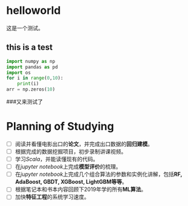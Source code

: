 # helloworld
这是一个测试。
## this is a test
```python
import numpy as np
import pandas as pd
import os
for i in range(0,10):
    print(i)
arr = np.zeros(10)
```
###又来测试了



# Planning of Studying
- [ ] 阅读并看懂电影出口的**论文**，并完成出口数据的**回归建模**。
- [ ] 根据完成的数据挖掘项目，初步录制讲课视频。
- [ ] 学习*Scala*，并能读懂现有的代码。
- [ ] 在*jupyter notebook*上完成**模型评价**的梳理。
- [ ] 在*jupyter notebook*上完成几个组合算法的参数和实例化讲解，包括**RF, AdaBoost, GBDT, XGBoost, LightGBM等等**。
- [ ] 根据笔记本和书本内容回顾下2019年学的所有**ML算法**。
- [ ] 加快**特征工程**的系统学习速度。
